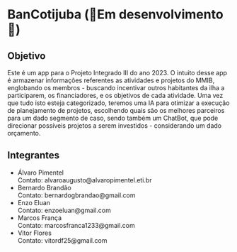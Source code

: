 <h1>BanCotijuba (🚧Em desenvolvimento🚧)</h1>

<h2>Objetivo</h2>
Este é um app para o Projeto Integrado III do ano 2023.
O intuito desse app é armazenar informações referentes as atividades e projetos do MMIB, englobando os membros - buscando incentivar outros habitantes da ilha a participarem, os financiadores, e os objetivos de cada atividade. Uma vez que tudo isto esteja categorizado, teremos uma IA para otimizar a execução de planejamento de projetos, escolhendo quais são os melhores parceiros para um dado segmento de caso, sendo também um ChatBot, que pode direcionar possíveis projetos a serem investidos -  considerando um dado orçamento.

<!--Comentar este formato, para talvez utilizar futuramente-->
<!--
<div align="center">
 <div>
  <div>
  <img src="https://github.com/bernrdo/BanCotijuba/assets/119829559/95f7f309-7924-4238-a482-ec1c16ffff3c" width="200px" />
  </div>
  <div>
  <img src="https://github.com/bernrdo/BanCotijuba/assets/119829559/08df88c9-0469-468c-ae41-593308d1a569" width="200px" />
  </div>
  <div>
  <img src="https://github.com/bernrdo/BanCotijuba/assets/119829559/8cb66fac-d852-4f84-9a99-a5ac16c52d18" width="200px" />
  </div>
  <div>
  <img src="https://github.com/bernrdo/BanCotijuba/assets/119829559/faef2528-a3e6-4f59-aba0-b31b19a9579d" width="200px" />
  </div>
 </div>
</div>
-->


<h2>Integrantes</h2>
 <ul>
  <li>Álvaro Pimentel <br> Contato: alvaroaugusto@alvaropimentel.eti.br</li>
  <li>Bernardo Brandão <br> Contato: bernardogbrandao@gmail.com</li>
  <li>Enzo Eluan <br> Contato: enzoeluan@gmail.com</li>
  <li>Marcos França <br> Contato: marcosfranca1233@gmail.com</li>
  <li>Vitor Flores <br> Contato: vitordf25@gmail.com</li>
 </ul>


